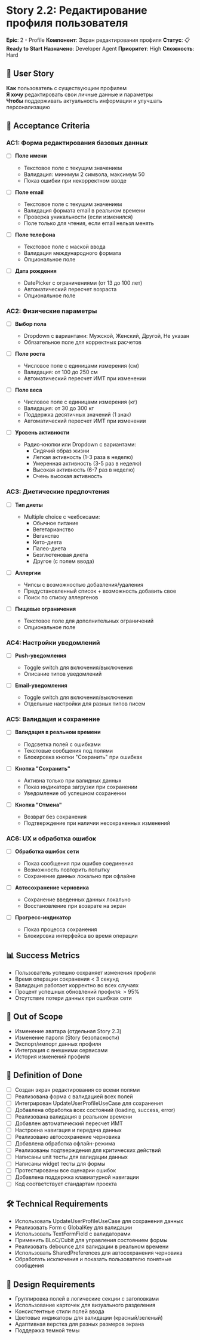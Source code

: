 # Story 2.2: Редактирование профиля пользователя

**Epic**: 2 - Profile
**Компонент**: Экран редактирования профиля
**Статус**: 📋 **Ready to Start**
**Назначено**: Developer Agent
**Приоритет**: High
**Сложность**: Hard

## 📖 User Story

**Как** пользователь с существующим профилем  
**Я хочу** редактировать свои личные данные и параметры  
**Чтобы** поддерживать актуальность информации и улучшать персонализацию

## 🎯 Acceptance Criteria

### AC1: Форма редактирования базовых данных
- [ ] **Поле имени**
  - Текстовое поле с текущим значением
  - Валидация: минимум 2 символа, максимум 50
  - Показ ошибки при некорректном вводе

- [ ] **Поле email**
  - Текстовое поле с текущим значением
  - Валидация формата email в реальном времени
  - Проверка уникальности (если изменился)
  - Поле только для чтения, если email нельзя менять

- [ ] **Поле телефона**
  - Текстовое поле с маской ввода
  - Валидация международного формата
  - Опциональное поле

- [ ] **Дата рождения**
  - DatePicker с ограничениями (от 13 до 100 лет)
  - Автоматический пересчет возраста
  - Опциональное поле

### AC2: Физические параметры
- [ ] **Выбор пола**
  - Dropdown с вариантами: Мужской, Женский, Другой, Не указан
  - Обязательное поле для корректных расчетов

- [ ] **Поле роста**
  - Числовое поле с единицами измерения (см)
  - Валидация: от 100 до 250 см
  - Автоматический пересчет ИМТ при изменении

- [ ] **Поле веса**
  - Числовое поле с единицами измерения (кг)
  - Валидация: от 30 до 300 кг
  - Поддержка десятичных значений (1 знак)
  - Автоматический пересчет ИМТ при изменении

- [ ] **Уровень активности**
  - Радио-кнопки или Dropdown с вариантами:
    - Сидячий образ жизни
    - Легкая активность (1-3 раза в неделю)
    - Умеренная активность (3-5 раз в неделю)
    - Высокая активность (6-7 раз в неделю)
    - Очень высокая активность

### AC3: Диетические предпочтения
- [ ] **Тип диеты**
  - Multiple choice с чекбоксами:
    - Обычное питание
    - Вегетарианство
    - Веганство
    - Кето-диета
    - Палео-диета
    - Безглютеновая диета
    - Другое (с полем ввода)

- [ ] **Аллергии**
  - Чипсы с возможностью добавления/удаления
  - Предустановленный список + возможность добавить свое
  - Поиск по списку аллергенов

- [ ] **Пищевые ограничения**
  - Текстовое поле для дополнительных ограничений
  - Опциональное поле

### AC4: Настройки уведомлений
- [ ] **Push-уведомления**
  - Toggle switch для включения/выключения
  - Описание типов уведомлений

- [ ] **Email-уведомления**
  - Toggle switch для включения/выключения
  - Отдельные настройки для разных типов писем

### AC5: Валидация и сохранение
- [ ] **Валидация в реальном времени**
  - Подсветка полей с ошибками
  - Текстовые сообщения под полями
  - Блокировка кнопки "Сохранить" при ошибках

- [ ] **Кнопка "Сохранить"**
  - Активна только при валидных данных
  - Показ индикатора загрузки при сохранении
  - Уведомление об успешном сохранении

- [ ] **Кнопка "Отмена"**
  - Возврат без сохранения
  - Подтверждение при наличии несохраненных изменений

### AC6: UX и обработка ошибок
- [ ] **Обработка ошибок сети**
  - Показ сообщения при ошибке соединения
  - Возможность повторить попытку
  - Сохранение данных локально при офлайне

- [ ] **Автосохранение черновика**
  - Сохранение введенных данных локально
  - Восстановление при возврате на экран

- [ ] **Прогресс-индикатор**
  - Показ процесса сохранения
  - Блокировка интерфейса во время операции

## 📊 Success Metrics
- Пользователь успешно сохраняет изменения профиля
- Время операции сохранения < 3 секунд
- Валидация работает корректно во всех случаях
- Процент успешных обновлений профиля: > 95%
- Отсутствие потери данных при ошибках сети

## 🚧 Out of Scope
- Изменение аватара (отдельная Story 2.3)
- Изменение пароля (Story безопасности)
- Экспорт/импорт данных профиля
- Интеграция с внешними сервисами
- История изменений профиля

## 📝 Definition of Done
- [ ] Создан экран редактирования со всеми полями
- [ ] Реализована форма с валидацией всех полей
- [ ] Интегрирован UpdateUserProfileUseCase для сохранения
- [ ] Добавлена обработка всех состояний (loading, success, error)
- [ ] Реализована валидация в реальном времени
- [ ] Добавлен автоматический пересчет ИМТ
- [ ] Настроена навигация и передача данных
- [ ] Реализовано автосохранение черновика
- [ ] Добавлена обработка офлайн-режима
- [ ] Реализованы подтверждения для критических действий
- [ ] Написаны unit тесты для валидации данных
- [ ] Написаны widget тесты для формы
- [ ] Протестированы все сценарии ошибок
- [ ] Добавлена поддержка клавиатурной навигации
- [ ] Код соответствует стандартам проекта

## 🛠️ Technical Requirements
- Использовать UpdateUserProfileUseCase для сохранения данных
- Реализовать Form с GlobalKey для валидации
- Использовать TextFormField с валидаторами
- Применить BLoC/Cubit для управления состоянием формы
- Реализовать debounce для валидации в реальном времени
- Использовать SharedPreferences для автосохранения черновика
- Обработать исключения и показать пользователю понятные сообщения

## 🎨 Design Requirements
- Группировка полей в логические секции с заголовками
- Использование карточек для визуального разделения
- Консистентные стили полей ввода
- Цветовые индикаторы для валидации (красный/зеленый)
- Адаптивная верстка для разных размеров экрана
- Поддержка темной темы 